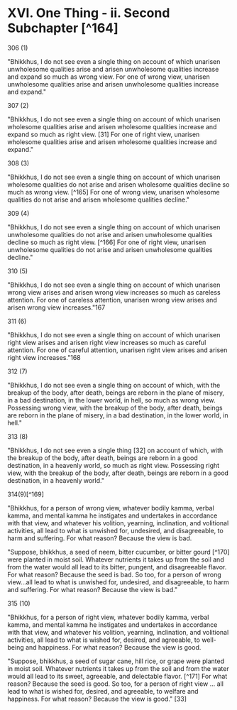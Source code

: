 # XVI. One Thing - ii. Second Subchapter [^164]

306 (1)

"Bhikkhus, I do not see even a single thing on account of which unarisen unwholesome qualities arise and arisen unwholesome qualities increase and expand so much as wrong view. For one of wrong view, unarisen unwholesome qualities arise and arisen unwholesome qualities increase and expand."

307 (2)

"Bhikkhus, I do not see even a single thing on account of which unarisen wholesome qualities arise and arisen wholesome qualities increase and expand so much as right view. [31] For one of right view, unarisen wholesome qualities arise and arisen wholesome qualities increase and expand."

308 (3)

"Bhikkhus, I do not see even a single thing on account of which unarisen wholesome qualities do not arise and arisen wholesome qualities decline so much as wrong view. [^165] For one of wrong view, unarisen wholesome qualities do not arise and arisen wholesome qualities decline."

309 (4)

"Bhikkhus, I do not see even a single thing on account of which unarisen unwholesome qualities do not arise and arisen unwholesome qualities decline so much as right view. [^166] For one of right view, unarisen unwholesome qualities do not arise and arisen unwholesome qualities decline."

310 (5)

"Bhikkhus, I do not see even a single thing on account of which unarisen wrong view arises and arisen wrong view increases so much as careless attention. For one of careless attention, unarisen wrong view arises and arisen wrong view increases."167

311 (6)

"Bhikkhus, I do not see even a single thing on account of which unarisen right view arises and arisen right view increases so much as careful attention. For one of careful attention, unarisen right view arises and arisen right view increases."168

312 (7)

"Bhikkhus, I do not see even a single thing on account of which, with the breakup of the body, after death, beings are reborn in the plane of misery, in a bad destination, in the lower world, in hell, so much as wrong view. Possessing wrong view, with the breakup of the body, after death, beings are reborn in the plane of misery, in a bad destination, in the lower world, in hell."

313 (8)

"Bhikkhus, I do not see even a single thing [32] on account of which, with the breakup of the body, after death, beings are reborn in a good destination, in a heavenly world, so much as right view. Possessing right view, with the breakup of the body, after death, beings are reborn in a good destination, in a heavenly world."

314(9)[^169]

"Bhikkhus, for a person of wrong view, whatever bodily kamma, verbal kamma, and mental kamma he instigates and undertakes in accordance with that view, and whatever his volition, yearning, inclination, and volitional activities, all lead to what is unwished for, undesired, and disagreeable, to harm and suffering. For what reason? Because the view is bad.

"Suppose, bhikkhus, a seed of neem, bitter cucumber, or bitter gourd [^170] were planted in moist soil. Whatever nutrients it takes up from the soil and from the water would all lead to its bitter, pungent, and disagreeable flavor. For what reason? Because the seed is bad. So too, for a person of wrong view...all lead to what is unwished for, undesired, and disagreeable, to harm and suffering. For what reason? Because the view is bad."

315 (10)

"Bhikkhus, for a person of right view, whatever bodily kamma, verbal kamma, and mental kamma he instigates and undertakes in accordance with that view, and whatever his volition, yearning, inclination, and volitional activities, all lead to what is wished for, desired, and agreeable, to well-being and happiness. For what reason? Because the view is good.

"Suppose, bhikkhus, a seed of sugar cane, hill rice, or grape were planted in moist soil. Whatever nutrients it takes up from the soil and from the water would all lead to its sweet, agreeable, and delectable flavor. [^171] For what reason? Because the seed is good. So too, for a person of right view ... all lead to what is wished for, desired, and agreeable, to welfare and happiness. For what reason? Because the view is good." [33]

